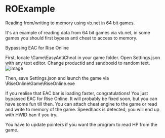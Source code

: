 # ROExample
Reading from/writing to memory using vb.net in 64 bit games.




It's an example of reading data from 64 bit games via vb.net, in some games you should first bypass anti cheat to access to memory. 




Bypassing EAC for Rise Online

First, locate \Game\EasyAntiCheat in your game folder.
Open Settings.json with any text editor.
Change productid and sandboxid to random text.
![image](https://user-images.githubusercontent.com/107611634/174024099-4831fb6c-cba7-45a5-b3be-04bc68ef1c91.png)

Then, save Settings.json and launch the game via \RiseOnline\Game\RiseOnline.exe

If you realise that EAC bar is loading faster, congratulations! You just bypassed EAC for Rise Online. It will probably be fixed soon, but you can have some fun till then. You can attach cheat engine to the game or read and write to memory of the game. Speedhack is detected, you will end up with HWID ban if you try.


You have to update pointers if you want the program to read HP from the game. 
